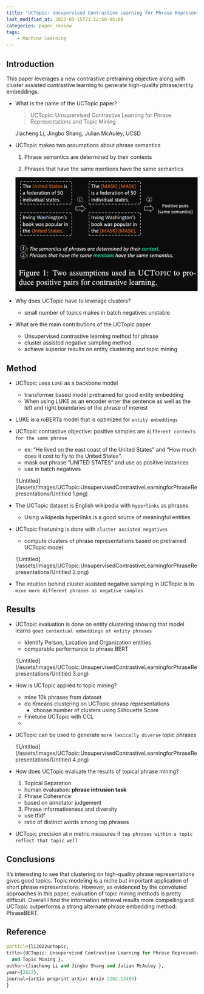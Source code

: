 ```yaml
---
title: "UCTopic: Unsupervised Contrastive Learning for Phrase Representations"
last_modified_at: 2022-03-15T21:52:58-05:00
categories: paper_review
tags:
    - Machine Learning
---
```


## Introduction

This paper leverages a new contrastive pretraining objective along with cluster assisted contrastive learning to generate high-quality phrase/entity embeddings. 

- What is the name of the UCTopic paper?
    
    > UCTopic: Unsupervised Contrastive Learning for Phrase Representations
    and Topic Mining
    > 
    
    Jiacheng Li, Jingbo Shang, Julian McAuley, UCSD
    
- UCTopic makes two assumptions about phrase semantics
    
    1) Phrase semantics are determined by their contexts
    
    2) Phrases that have the same mentions have the same semantics
    
    ![Untitled](/assets/images/UCTopic:UnsupervisedContrastiveLearningforPhraseRepresentations/Untitled.png)
    
- Why does UCTopic have to leverage clusters?
    - small number of topics makes in batch negatives unstable
    
- What are the main contributions of the UCTopic paper
    - Unsupervised contrastive learning method for phrase
    - cluster assisted negative sampling method
    - achieve superior results on entity clustering and topic mining

## Method

- UCTopic uses `LUKE` as a backbone model
    - transformer based model pretrained for good entity embedding
    - When using LUKE as an encoder enter the sentence as well as the left and right boundaries of the phrase of interest
- LUKE is a roBERTa model that is optimized for `entity embeddings`
- UCTopic contrastive objective: positive samples are `different contexts for the same phrase`
    - ex: “He lived on the east coast of the
    United States” and “How much does it cost to fly to
    the United States”.
    - mask out phrase “UNITED STATES” and use as positive instances
    - use in batch negatives
    
    ![Untitled](/assets/images/UCTopic:UnsupervisedContrastiveLearningforPhraseRepresentations/Untitled 1.png)
    
- The UCTopic dataset is English wikipedia with `hyperlinks` as phrases
    - Using wikipedia hyperlinks is a good source of meaningful entities
    
- UCTopic finetuning is done with `cluster assisted negatives`
    - compute clusters of phrase representations based on pretrained UCTopic model
    
    ![Untitled](/assets/images/UCTopic:UnsupervisedContrastiveLearningforPhraseRepresentations/Untitled 2.png)
    
- The intuition behind cluster assisted negative sampling in UCTopic is to `mine more different phrases as negative samples`

## Results

- UCTopic evaluation is done on entity clustering showing that model learns `good contextual embeddings of entity phrases`
    - Identify Person, Location and Organization entities
    - comparable performance to phrase BERT
    
    ![Untitled](/assets/images/UCTopic:UnsupervisedContrastiveLearningforPhraseRepresentations/Untitled 3.png)
    

- How is UCTopic applied to topic mining?
    - mine 10k phrases from dataset
    - do Kmeans clustering on UCTopic phrase representations
        - choose number of clusters using Silhouette Score
    - Finetune UCTopic with CCL
    - 
- UCTopic can be used to generate `more lexically diverse` topic phrases
    
    ![Untitled](/assets/images/UCTopic:UnsupervisedContrastiveLearningforPhraseRepresentations/Untitled 4.png)
    
- How does UCTopic evaluate the results of topical phrase mining?
    
    1) Topical Separation
    
    - human evaluation: **phrase intrusion task**
    
    2) Phrase Coherence
    
    - based on annotator judgement
    
    3) Phrase informativeness and diversity
    
    - use tfidf
    - ratio of distinct words among top phrases
    
- UCTopic precision at n metric measures if `top phrases within a topic reflect that topic well`

## Conclusions

It’s interesting to see that clustering on high-quality phrase representations gives good topics. Topic modeling is a niche but important application of short phrase representations. However, as evidenced by the convoluted approaches in this paper, evaluation of topic mining methods is pretty difficult. Overall I find the information retrieval results more compelling and UCTopic outperforms a strong alternate phrase embedding method: PhraseBERT.

## Reference

```python
@article{li2022uctopic,
title={UCTopic: Unsupervised Contrastive Learning for Phrase Representations
  and Topic Mining },
author={Jiacheng Li and Jingbo Shang and Julian McAuley },
year={2022},
journal={arXiv preprint arXiv: Arxiv-2202.13469}
}
```